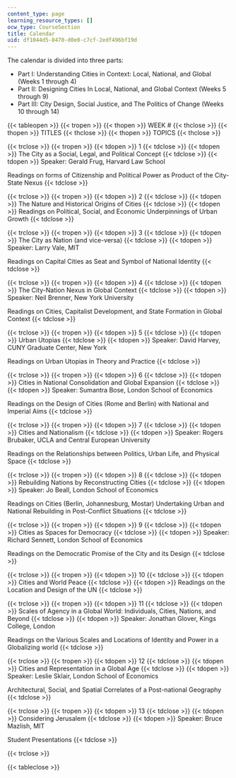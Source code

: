 ```yaml
---
content_type: page
learning_resource_types: []
ocw_type: CourseSection
title: Calendar
uid: df1044d5-8470-d0e0-c7cf-2edf496bf19d
---
```


The calendar is divided into three parts:

*   Part I: Understanding Cities in Context: Local, National, and Global (Weeks 1 through 4)
*   Part II: Designing Cities In Local, National, and Global Context (Weeks 5 through 9)
*   Part III: City Design, Social Justice, and The Politics of Change (Weeks 10 through 14)

{{< tableopen >}}
{{< tropen >}}
{{< thopen >}}
WEEK #
{{< thclose >}}
{{< thopen >}}
TITLES
{{< thclose >}}
{{< thopen >}}
TOPICS
{{< thclose >}}

{{< trclose >}}
{{< tropen >}}
{{< tdopen >}}
1
{{< tdclose >}}
{{< tdopen >}}
The City as a Social, Legal, and Political Concept
{{< tdclose >}}
{{< tdopen >}}
Speaker: Gerald Frug, Harvard Law School  
  
Readings on forms of Citizenship and Political Power as Product of the City-State Nexus
{{< tdclose >}}

{{< trclose >}}
{{< tropen >}}
{{< tdopen >}}
2
{{< tdclose >}}
{{< tdopen >}}
The Nature and Historical Origins of Cities
{{< tdclose >}}
{{< tdopen >}}
Readings on Political, Social, and Economic Underpinnings of Urban Growth
{{< tdclose >}}

{{< trclose >}}
{{< tropen >}}
{{< tdopen >}}
3
{{< tdclose >}}
{{< tdopen >}}
The City as Nation (and vice-versa)
{{< tdclose >}}
{{< tdopen >}}
Speaker: Larry Vale, MIT  
  
Readings on Capital Cities as Seat and Symbol of National Identity
{{< tdclose >}}

{{< trclose >}}
{{< tropen >}}
{{< tdopen >}}
4
{{< tdclose >}}
{{< tdopen >}}
The City-Nation Nexus in Global Context
{{< tdclose >}}
{{< tdopen >}}
Speaker: Neil Brenner, New York University  
  
Readings on Cities, Capitalist Development, and State Formation in Global Context
{{< tdclose >}}

{{< trclose >}}
{{< tropen >}}
{{< tdopen >}}
5
{{< tdclose >}}
{{< tdopen >}}
Urban Utopias
{{< tdclose >}}
{{< tdopen >}}
Speaker: David Harvey, CUNY Graduate Center, New York  
  
Readings on Urban Utopias in Theory and Practice
{{< tdclose >}}

{{< trclose >}}
{{< tropen >}}
{{< tdopen >}}
6
{{< tdclose >}}
{{< tdopen >}}
Cities in National Consolidation and Global Expansion
{{< tdclose >}}
{{< tdopen >}}
Speaker: Sumantra Bose, London School of Economics  
  
Readings on the Design of Cities (Rome and Berlin) with National and Imperial Aims
{{< tdclose >}}

{{< trclose >}}
{{< tropen >}}
{{< tdopen >}}
7
{{< tdclose >}}
{{< tdopen >}}
Cities and Nationalism
{{< tdclose >}}
{{< tdopen >}}
Speaker: Rogers Brubaker, UCLA and Central European University  
  
Readings on the Relationships between Politics, Urban Life, and Physical Space
{{< tdclose >}}

{{< trclose >}}
{{< tropen >}}
{{< tdopen >}}
8
{{< tdclose >}}
{{< tdopen >}}
Rebuilding Nations by Reconstructing Cities
{{< tdclose >}}
{{< tdopen >}}
Speaker: Jo Beall, London School of Economics  
  
Readings on Cities (Berlin, Johannesburg, Mostar) Undertaking Urban and National Rebuilding in Post-Conflict Situations
{{< tdclose >}}

{{< trclose >}}
{{< tropen >}}
{{< tdopen >}}
9
{{< tdclose >}}
{{< tdopen >}}
Cities as Spaces for Democracy
{{< tdclose >}}
{{< tdopen >}}
Speaker: Richard Sennett, London School of Economics  
  
Readings on the Democratic Promise of the City and its Design
{{< tdclose >}}

{{< trclose >}}
{{< tropen >}}
{{< tdopen >}}
10
{{< tdclose >}}
{{< tdopen >}}
Cities and World Peace
{{< tdclose >}}
{{< tdopen >}}
Readings on the Location and Design of the UN
{{< tdclose >}}

{{< trclose >}}
{{< tropen >}}
{{< tdopen >}}
11
{{< tdclose >}}
{{< tdopen >}}
Scales of Agency in a Global World: Individuals, Cities, Nations, and Beyond
{{< tdclose >}}
{{< tdopen >}}
Speaker: Jonathan Glover, Kings College, London  
  
Readings on the Various Scales and Locations of Identity and Power in a Globalizing world
{{< tdclose >}}

{{< trclose >}}
{{< tropen >}}
{{< tdopen >}}
12
{{< tdclose >}}
{{< tdopen >}}
Cities and Representation in a Global Age
{{< tdclose >}}
{{< tdopen >}}
Speaker: Leslie Sklair, London School of Economics  
  
Architectural, Social, and Spatial Correlates of a Post-national Geography
{{< tdclose >}}

{{< trclose >}}
{{< tropen >}}
{{< tdopen >}}
13
{{< tdclose >}}
{{< tdopen >}}
Considering Jerusalem
{{< tdclose >}}
{{< tdopen >}}
Speaker: Bruce Mazlish, MIT  
  
Student Presentations
{{< tdclose >}}

{{< trclose >}}

{{< tableclose >}}